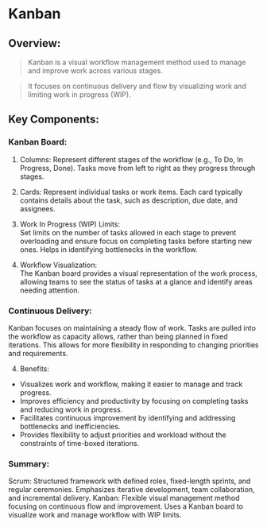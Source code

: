 # Kanban
## Overview:
> Kanban is a visual workflow management method used to manage and improve work across various stages.

> It focuses on continuous delivery and flow by visualizing work and limiting work in progress (WIP).

## Key Components:

### Kanban Board:
1. Columns: Represent different stages of the workflow (e.g., To Do, In Progress, Done). Tasks move from left to right as they progress through stages.
2. Cards: Represent individual tasks or work items. Each card typically contains details about the task, such as description, due date, and assignees.
3. Work In Progress (WIP) Limits:  
Set limits on the number of tasks allowed in each stage to prevent overloading and ensure focus on completing tasks before starting new ones. Helps in identifying bottlenecks in the workflow.

4. Workflow Visualization:  
The Kanban board provides a visual representation of the work process, allowing teams to see the status of tasks at a glance and identify areas needing attention.

### Continuous Delivery:
Kanban focuses on maintaining a steady flow of work. Tasks are pulled into the workflow as capacity allows, rather than being planned in fixed iterations. This allows for more flexibility in responding to changing priorities and requirements.

4. Benefits:

- Visualizes work and workflow, making it easier to manage and track progress.
- Improves efficiency and productivity by focusing on completing tasks and reducing work in progress.
- Facilitates continuous improvement by identifying and addressing bottlenecks and inefficiencies.
- Provides flexibility to adjust priorities and workload without the constraints of time-boxed iterations.

### Summary:
Scrum: Structured framework with defined roles, fixed-length sprints, and regular ceremonies. Emphasizes iterative development, team collaboration, and incremental delivery.
Kanban: Flexible visual management method focusing on continuous flow and improvement. Uses a Kanban board to visualize work and manage workflow with WIP limits.
